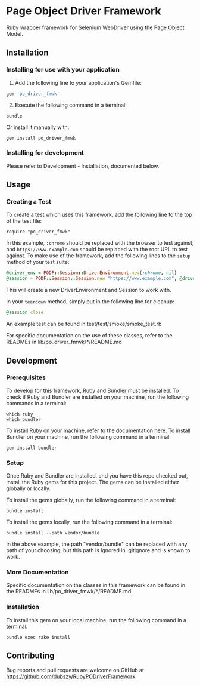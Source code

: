 # Page Object Driver Framework
Ruby wrapper framework for Selenium WebDriver using the Page Object Model.

## Installation

### Installing for use with your application
1. Add the following line to your application's Gemfile:
```ruby
gem 'po_driver_fmwk'
```

2. Execute the following command in a terminal:
```
bundle
```

Or install it manually with:
```
gem install po_driver_fmwk
```

### Installing for development
Please refer to Development - Installation, documented below.

## Usage
### Creating a Test
To create a test which uses this framework, add the following line to the top of the test file:
```
require "po_driver_fmwk"
```

In this example, `:chrome` should be replaced with the browser to test against, and `https://www.example.com` should be
replaced with the root URL to test against.
To make use of the framework, add the following lines to the `setup` method of your test suite:
```ruby
@driver_env = PODF::Session::DriverEnvironment.new(:chrome, nil)
@session = PODF::Session::Session.new "https://www.example.com", @driver_env
```
This will create a new DriverEnvironment and Session to work with.

In your `teardown` method, simply put in the following line for cleanup:
```ruby
@session.close
```

An example test can be found in test/test/smoke/smoke_test.rb

For specific documentation on the use of these classes, refer to the READMEs in lib/po_driver_fmwk/*/README.md

## Development

### Prerequisites
To develop for this framework, [Ruby](https://www.ruby-lang.org/) and [Bundler](https://bundler.io/) must be installed.
To check if Ruby and Bundler are installed on your machine, run the following commands in a terminal:
```
which ruby
which bundler
```
To install Ruby on your machine, refer to the documentation [here](https://www.ruby-lang.org/en/downloads/).
To install Bundler on your machine, run the following command in a terminal:
```
gem install bundler
```

### Setup
Once Ruby and Bundler are installed, and you have this repo checked out, install the Ruby gems for this project. The
gems can be installed either globally or locally.

To install the gems globally, run the following command in a terminal:
```
bundle install
```

To install the gems locally, run the following command in a terminal:
```
bundle install --path vendor/bundle
```
In the above example, the path "vendor/bundle" can be replaced with any path of your choosing, but this path is ignored
in .gitignore and is known to work.

### More Documentation
Specific documentation on the classes in this framework can be found in the READMEs in lib/po_driver_fmwk/*/README.md

### Installation
To install this gem on your local machine, run the following command in a terminal:
```
bundle exec rake install
```

## Contributing

Bug reports and pull requests are welcome on GitHub at https://github.com/dubszy/RubyPODriverFramework
